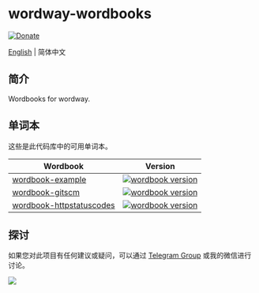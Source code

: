 # wordway-wordbooks

[![Donate](https://img.shields.io/badge/Donate-PayPal-green.svg)](https://www.paypal.com/cgi-bin/webscr?cmd=_donations&business=lijy91%40live.com&currency_code=USD&source=url)

[English](./README.md) | 简体中文

## 简介

Wordbooks for wordway.

## 单词本

这些是此代码库中的可用单词本。

| Wordbook | Version |
|--------|-----|
| [wordbook-example](https://github.com/wordway/wordbook-example) | [![wordbook version](https://img.shields.io/badge/wordway-1.0.0-blue.svg)](https://github.com/wordway/wordbook-example) |
| [wordbook-gitscm](https://github.com/wordway/wordbook-gitscm) | [![wordbook version](https://img.shields.io/badge/wordway-1.0.0-blue.svg)](https://github.com/wordway/wordbook-gitscm) |
| [wordbook-httpstatuscodes](https://github.com/wordway/wordbook-httpstatuscodes) | [![wordbook version](https://img.shields.io/badge/wordway-1.0.0-blue.svg)](https://github.com/wordway/wordbook-httpstatuscodes) |

## 探讨

如果您对此项目有任何建议或疑问，可以通过 [Telegram Group](https://t.me/wordway) 或我的微信进行讨论。

![](http://blankapp.org/assets/images/wechat_qrcode.png)
